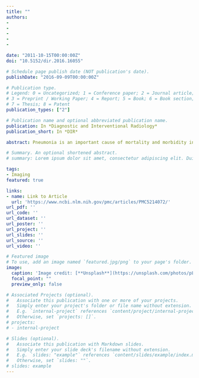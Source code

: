 ```yaml
---
title: ""
authors:
- 
- 
- 
-
-

date: "2011-10-15T00:00:00Z"
doi: "10.5152/dir.2016.16055"

# Schedule page publish date (NOT publication's date).
publishDate: "2016-09-09T00:00:00Z"

# Publication type.
# Legend: 0 = Uncategorized; 1 = Conference paper; 2 = Journal article;
# 3 = Preprint / Working Paper; 4 = Report; 5 = Book; 6 = Book section;
# 7 = Thesis; 8 = Patent
publication_types: ["2"]

# Publication name and optional abbreviated publication name.
publication: In *Diagnostic and Interventional Radiology*
publication_short: In *DIR*

abstract: Pneumonia is an important cause of mortality and morbidity in immunocompromised patients. Computed tomography (CT) is the most sensitive imaging modality for the diagnosis and surveillance of these patients. Since CT exposes the patient to ionizing radiation, we investigated the utility of magnetic resonance imaging (MRI) in the diagnosis and surveillance of immunocompromised patients with pneumonia.

# Summary. An optional shortened abstract.
# summary: Lorem ipsum dolor sit amet, consectetur adipiscing elit. Duis posuere tellus ac convallis placerat. Proin tincidunt magna sed ex sollicitudin condimentum.

tags:
- Imaging
featured: true

links:
- name: Link to Article
  url: 'https://www.ncbi.nlm.nih.gov/pmc/articles/PMC5214072/'
url_pdf: ''
url_code: ''
url_dataset: ''
url_poster: ''
url_project: ''
url_slides: ''
url_source: ''
url_video: ''

# Featured image
# To use, add an image named `featured.jpg/png` to your page's folder. 
image:
  caption: 'Image credit: [**Unsplash**](https://unsplash.com/photos/pLCdAaMFLTE)'
  focal_point: ""
  preview_only: false

# Associated Projects (optional).
#   Associate this publication with one or more of your projects.
#   Simply enter your project's folder or file name without extension.
#   E.g. `internal-project` references `content/project/internal-project/index.md`.
#   Otherwise, set `projects: []`.
# projects:
# - internal-project

# Slides (optional).
#   Associate this publication with Markdown slides.
#   Simply enter your slide deck's filename without extension.
#   E.g. `slides: "example"` references `content/slides/example/index.md`.
#   Otherwise, set `slides: ""`.
# slides: example
---
```

